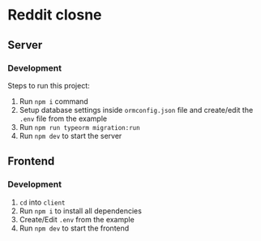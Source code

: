 # Reddit closne

## Server

### Development

Steps to run this project:

1. Run `npm i` command
2. Setup database settings inside `ormconfig.json` file and create/edit the `.env` file from the example
3. Run `npm run typeorm migration:run`
4. Run `npm dev` to start the server

## Frontend

### Development

1. `cd` into `client`
2. Run `npm i` to install all dependencies
3. Create/Edit `.env` from the example
4. Run `npm dev` to start the frontend 

